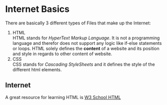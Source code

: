 # Internet Basics
There are basically 3 different types of Files that make up the Internet:  
1. HTML  
 HTML stands for _HyperText Markup Language_. It is not a programming language
 and therefor does not support any logic like if-else statements or loops. HTML solely
 defines the __content__ of a website and its position and style in regards to other 
 content of website.  
2. CSS  
 CSS stands for _Cascading StyleSheets_ and it defines the style of the different 
 html elements.
## Internet 
A great resource for learning HTML is [W3 School HTML](https://www.w3schools.com/html/default.asp)

